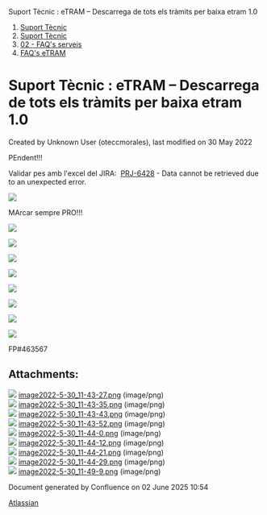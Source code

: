 Suport Tècnic : eTRAM – Descarrega de tots els tràmits per baixa etram 1.0  

1.  [Suport Tècnic](index.md)
2.  [Suport Tècnic](13893782.md)
3.  [02 - FAQ's serveis](26313393.md)
4.  [FAQ's eTRAM](28705567.md)

Suport Tècnic : eTRAM – Descarrega de tots els tràmits per baixa etram 1.0
==========================================================================

Created by Unknown User (oteccmorales), last modified on 30 May 2022

PEndent!!!

  

Validar pes amb l'excel del JIRA:  [PRJ-6428](https://contacte.aoc.cat/browse/PRJ-6428?src=confmacro) - Data cannot be retrieved due to an unexpected error.

  

  

  

![](attachments/64981596/64981597.png)

MArcar sempre PRO!!!

![](attachments/64981596/64981606.png)

![](attachments/64981596/64981598.png)

  

![](attachments/64981596/64981599.png)

![](attachments/64981596/64981600.png)

![](attachments/64981596/64981601.png)

![](attachments/64981596/64981602.png)

![](attachments/64981596/64981603.png)

![](attachments/64981596/64981604.png)

  

  

  

  

FP#463567 

Attachments:
------------

![](images/icons/bullet_blue.gif) [image2022-5-30\_11-43-27.png](attachments/64981596/64981597.png) (image/png)  
![](images/icons/bullet_blue.gif) [image2022-5-30\_11-43-35.png](attachments/64981596/64981598.png) (image/png)  
![](images/icons/bullet_blue.gif) [image2022-5-30\_11-43-43.png](attachments/64981596/64981599.png) (image/png)  
![](images/icons/bullet_blue.gif) [image2022-5-30\_11-43-52.png](attachments/64981596/64981600.png) (image/png)  
![](images/icons/bullet_blue.gif) [image2022-5-30\_11-44-0.png](attachments/64981596/64981601.png) (image/png)  
![](images/icons/bullet_blue.gif) [image2022-5-30\_11-44-12.png](attachments/64981596/64981602.png) (image/png)  
![](images/icons/bullet_blue.gif) [image2022-5-30\_11-44-21.png](attachments/64981596/64981603.png) (image/png)  
![](images/icons/bullet_blue.gif) [image2022-5-30\_11-44-29.png](attachments/64981596/64981604.png) (image/png)  
![](images/icons/bullet_blue.gif) [image2022-5-30\_11-49-9.png](attachments/64981596/64981606.png) (image/png)  

Document generated by Confluence on 02 June 2025 10:54

[Atlassian](http://www.atlassian.com/)
